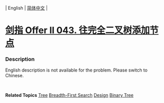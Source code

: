 | English | [简体中文](README.md) |

# [剑指 Offer II 043. 往完全二叉树添加节点](https://leetcode-cn.com/problems/NaqhDT)
 ### Description
<p>English description is not available for the problem. Please switch to Chinese.</p>

<div>
<div>&nbsp;</div>
</div>

**Related Topics**  [Tree](https://leetcode-cn.com/tag/tree) [Breadth-First Search](https://leetcode-cn.com/tag/breadth-first-search) [Design](https://leetcode-cn.com/tag/design) [Binary Tree](https://leetcode-cn.com/tag/binary-tree) 
